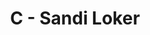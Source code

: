 ---
contest: Techporia
year: 2020
round: Qualification
problem: C
title: C - Sandi Loker
pdf: /contests/TECHPHORIA/2020/qualification/C - Sandi Loker.pdf
---